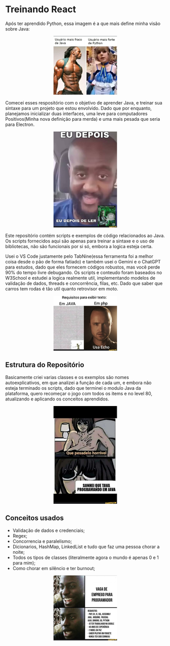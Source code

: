 # Treinando React

Após ter aprendido Python, essa imagem é a que mais define minha visão sobre Java:
<div align="center">
  <img src="./.readmeAssets/1.jpeg" width="200" alt="Me Mata Vai">
</div>
 
Comecei esses respositório com o objetivo de aprender Java, e treinar sua sintaxe para um projeto que estou envolvido. Dado que por enquanto, planejamos inicializar duas interfaces, uma leve para computadores Positivos(Minha nova definição para merda)  e uma mais pesada que seria para Electron.
<div align="center">
  <img src="./.readmeAssets/2.jpeg" width="200" alt="Estou sentindo coringações">
</div>
 
Este repositório contém scripts e exemplos de código relacionados ao Java. Os scripts fornecidos aqui são apenas para treinar a sintaxe e o uso de bibliotecas, não são funcionais por si só, embora a logica esteja certa. 

Usei o VS Code justamente pelo TabNine(essa ferramenta foi a melhor coisa desde o pão de forma fatiado) e também usei o Gemini e o ChatGPT para estudos, dado que eles fornecem códigos robustos, mas você perde 90% do tempo livre debugando. Os scripts e conteudo foram baseados no W3School e estudei a logica realmente util, implementando modelos de validação de dados, threads e concorrência, filas, etc. Dado que saber que carros tem rodas é tão util quanto retrovisor em moto. 
<div align="center">
  <img src="./.readmeAssets/5.jpeg" width="200" alt="Amassa o pão diabo que estou com fome">
</div>

## Estrutura do Repositório

Basicamente criei varias classes e os exemplos são nomes autoexplicativos, em que analizei a função de cada um, e embora não esteja terminado os scripts, dado que terminei o modulo Java da plataforma, quero recomeçar o jogo com todos os items e no level 80, atualizando e aplicando os conceitos aprendidos.
<div align="center">
  <img src="./.readmeAssets/3.jpeg" width="200" alt="Amassa o pão diabo que estou com fome">
</div>

## Conceitos usados

- Validação de dados e credenciais;
- Regex;
- Concorrencia e paralelismo;
- Dicionarios, HashMap, LinkedList e tudo que faz uma pessoa chorar a noite;
- Todos os tipos de classes (literalmente agora o mundo é apenas 0 e 1 para mim);
- Como chorar em silêncio e ter burnout;
<div align="center">
  <img src="./.readmeAssets/4.jpeg" width="200" alt="Amassa o pão diabo que estou com fome">
</div>